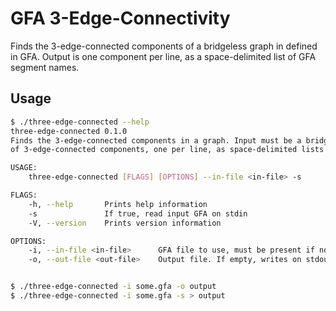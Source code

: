 GFA 3-Edge-Connectivity
==============================


Finds the 3-edge-connected components of a bridgeless graph in defined
in GFA. Output is one component per line, as a space-delimited list of
GFA segment names.

## Usage

```bash
$ ./three-edge-connected --help
three-edge-connected 0.1.0
Finds the 3-edge-connected components in a graph. Input must be a bridgeless graph in the GFA format. Output is a list
of 3-edge-connected components, one per line, as space-delimited lists of segment names

USAGE:
    three-edge-connected [FLAGS] [OPTIONS] --in-file <in-file> -s

FLAGS:
    -h, --help       Prints help information
    -s               If true, read input GFA on stdin
    -V, --version    Prints version information

OPTIONS:
    -i, --in-file <in-file>      GFA file to use, must be present if not reading from stdin
    -o, --out-file <out-file>    Output file. If empty, writes on stdout


$ ./three-edge-connected -i some.gfa -o output
$ ./three-edge-connected -i some.gfa -s > output
```
